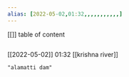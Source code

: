 ```yaml
---
alias: [2022-05-02,01:32,,,,,,,,,,,]
---
```

[[]]
table of content
```toc
```

[[2022-05-02]] 01:32
[[krishna river]]
```query
"alamatti dam"
```